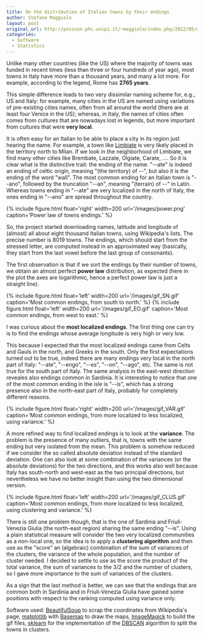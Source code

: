 ```yaml
---
title: On the distribution of Italian towns by their endings
author: Stefano Maggiolo
layout: post
original_url: http://poisson.phc.unipi.it/~maggiolo/index.php/2012/05/on-the-distribution-of-italian-towns-by-their-endings/
categories:
  - Software
  - Statistics
---
```

Unlike many other countries (like the US) where the majority of towns was funded in recent times (less than three or four hundreds of year ago), most towns in Italy have more than a thousand years, and many a lot more. For example, according to the legend, Rome has **2765 years**.

This simple difference leads to two very dissimilar naming scheme for, e.g., US and Italy: for example, many cities in the US are named using variations of pre-existing cities names, often from all around the world (there are at least four Venice in the US); whereas, in Italy, the names of cities often comes from cultures that are nowadays lost in legends, but more important from cultures that were **very local**.

<!--more-->

It is often easy for an Italian to be able to place a city in its region just hearing the name. For example, a town like [Limbiate][1] is very likely placed in the territory north to Milan. If we look in the neighborhood of Limbiate, we find many other cities like Brembate, Lazzate, Olgiate, Carate, …. So it is clear what is the distinctive trait: the ending of the name. "--ate" is indeed an ending of celtic origin, meaning "(the territory) of --", but also it is the ending of the word "wall". The most common ending for an Italian town is "--ano", followed by the truncation "--an", meaning "(terrain) of --" in Latin. Whereas towns ending in "--ate" are very localized in the north of Italy, the ones ending in "--ano" are spread throughout the country.

 [1]: http://it.wikipedia.org/wiki/Limbiate

{% include figure.html float='right' width=200 url='/images/power.png' caption='Power law of towns endings.' %}

So, the project started downloading names, latitude and longitude of (almost) all about eight thousand Italian towns, using Wikipedia's lists. The precise number is 8019 towns. The endings, which should start from the stressed letter, are computed instead in an approximated way (basically, they start from the last vowel before the last group of consonants).

The first observation is that if we sort the endings by their number of towns, we obtain an almost perfect **power law** distribution, as expected (here in the plot the axes are logarithmic, hence a perfect power law is just a straight line).

{% include figure.html float='left' width=200 url='/images/gif_SN.gif' caption='Most common endings, from south to north.' %}
{% include figure.html float='left' width=200 url='/images/gif_EO.gif' caption='Most common endings, from west to east.' %}

I was curious about the **most localized endings**. The first thing one can try is to find the endings whose average longitude is very high or very low.

This because I expected that the most localized endings came from Celts and Gauls in the north, and Greeks in the south. Only the first expectations turned out to be true, indeed there are many endings very local in the north part of Italy: "--ate", "--engo", "--es", "--on", "--ago", etc. The same is not true for the south part of Italy. The same analysis in the east-west direction reveales also endings common in Sardinia. It is interesting to notice that one of the most common ending in the isle is "--is", which has a strong presence also in the north-east part of Italy, probably for completely different reasons.

{% include figure.html float='right' width=200 url='/images/gif_VAR.gif' caption='Most common endings, from more localized to less localized, using variance.' %}

A more refined way to find localized endings is to look at the **variance**. The problem is the presence of many outliers, that is, towns with the same ending but very isolated from the mean. This problem is somehow reduced if we consider the so called absolute deviation instead of the standard deviation. One can also look at some combination of the variances (or the absolute deviations) for the two directions, and this works also well because Italy has south-north and west-east as the two principal directions, but nevertheless we have no better insight than using the two dimensional version.

{% include figure.html float='left' width=200 url='/images/gif_CLUS.gif' caption='Most common endings, from more localized to less localized, using clustering and variance.' %}

There is still one problem though, that is the one of Sardinia and Friuli-Venezia Giulia (the north-east region) sharing the same ending "--is". Using a plain statistical measure will consider the two very localized communities as a non-local one, so the idea is to apply a **clustering algorithm** and then use as the "score" an (algebraic) combination of the sum of variances of the clusters, the variance of the whole population, and the number of cluster needed. I decided to settle to use as the score the product of the total variance, the sum of variances to the 3/2 and the number of clusters, so I gave more importance to the sum of variances of the clusters.

As a sign that the last method is better, we can see that the endings that are common both in Sardinia and in Friuli-Venezia Giulia have gained some positions with respect to the ranking computed using variance only.

Software used: [BeautifulSoup][2] to scrap the coordinates from Wikipedia's page, [matplotlib][3] with [Basemap][4] to draw the maps, [ImageMagick][5] to build the gif files, [sklearn][6] for the implementation of the [DBSCAN][7] algorithm to split the towns in clusters.

 [2]: http://www.crummy.com/software/BeautifulSoup/
 [3]: http://matplotlib.sourceforge.net/
 [4]: http://matplotlib.github.com/basemap/
 [5]: http://www.imagemagick.org/
 [6]: http://neuro.debian.net/pkgs/python-sklearn.html
 [7]: http://en.wikipedia.org/wiki/DBSCAN
